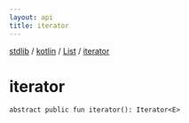 ```yaml
---
layout: api
title: iterator
---
```

[stdlib](../../index.html) / [kotlin](../index.html) / [List](index.html) / [iterator](iterator.html)

# iterator

```
abstract public fun iterator(): Iterator<E>
```
